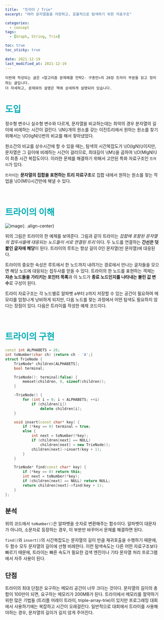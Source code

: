 ```yaml
---
title:  "트라이 / Trie"
excerpt: "여러 문자열들을 저장하고, 효율적으로 탐색하기 위한 자료구조"

categories:
  - concept
tags:
  - [Graph, String, Trie]

toc: true
toc_sticky: true
 
date: 2021-12-19
last_modified_at: 2021-12-19
---
```

```text
이번에 작성되는 글은 <알고리즘 문제해결 전략2- 구종만>의 26장 트라이 부분을 읽고 정리하는 글입니다. 
더 자세하고, 문제와의 설명은 책에 상세하게 설명되어 있습니다.
```

# <span style = "color: #00adb5">도입</span>
정수형 변수나 실수형 변수와 다르게, 문자열을 비교하는데는 최악의 경우 분자열의 길이에 비례하는 시간이 걸린다. \\(N\\)개의 원소를 갖는 이진트리에서 원하는 원소를 찾기 위해서는 \\(O(lgN)\\)번의 비교를 해서 찾아냈었다.

원소간의 비교를 상수시간에 할 수 있을 때는, 탐색의 시간복잡도가 \\(O(lgN)\\)이지만, 문자열은 그 길이에 비례하는 시간이 걸리므로, 최대길이 \\(M\\)을 곱하여 \\(O(MlgN)\\)이 최종 시간 복잡도이다. 이러한 문제를 해결하기 위해서 고안된 특화 자료구조인 `트라이`가 있다. 

`트라이`는 **문자열의 집합을 표현하는 트리 자료구조**로 집합 내에서 원하는 원소를 찾는 작업을 \\(O(M)\\)시간만에 해낼 수 있다.

<br>

# <span style = "color: #00adb5">트라이의 이해</span>

![image](https://user-images.githubusercontent.com/91870042/146554534-d794356a-6e3b-42fe-b892-5b7b6df556e0.png){: .align-center}

위의 그림은 트라이의 한 예제를 보여준다. 그림과 같이 트라이는 *집합에 포함된 문자열의 접두사들에 대응되는 노드들이 서로 연결된 트리* 이다. 두 노드를 연결하는 **간선은 덧붙인 글자에 해당**이 된다. 트라이의 루트는 항상 길이 0인 문자열(빈 문자열)에 대응된다. 

트라이의 중요한 속성은 루트에서 한 노드까지 내려가는 경로에서 만나는 글자들을 모으면 해당 노드에 대응되는 접두사를 얻을 수 있다. 트라이의 한 노드를 표현하는 객체는 **자손 노드들을 가리키는 포인터 목록**과 이 노드가 **종료 노드인지를 나타내는 불린 값 변수**로 구성이 된다. 

트라이 자료구조는 각 노드별로 알파벳 a부터 z까지 저장할 수 있는 공간이 필요하여 메모리를 엄청나게 낭비하게 되지만, 다음 노드를 찾는 과정에서 어떤 탐색도 필요하지 않다는 장점이 있다. 다음은 트라이를 작성한 예제 코드이다.

<br>

# <span style = "color: #00adb5">트라이의 구현</span>
```cpp
const int ALPHABETS = 26;
int toNumber(char ch) {return ch - 'A';}
struct TrieNode {
    TrieNode* children[ALPHABETS];
    bool terminal;

    TrieNode(): terminal(false) {
        memset(children, 0, sizeof(children));
    }

    ~TrieNode() {
        for (int i = 0; i < ALPHABETS; ++i)
            if (children[i])
                delete children[i];
    }

    void insert(const char* key) {
        if (*key == 0) terminal = true;
        else {
            int next = toNumber(*key);
            if (children[next] == NULL)
                children[next] = new TrieNode();
            children[next]->insert(key + 1);
        }
    }

    TrieNode* find(const char* key) {
        if (*key == 0) return this;
        int next = toNumber(*key);
        if (children[next] == NULL) return NULL;
        return children[next]->find(key + 1);
    }
};
```

분석
---
위의 코드에서 `toNumber()`은 알파벳을 숫자로 변환해주는 함수이다. 알파벳이 대문자가 아니라, 소문자로 등장하는 경우, 이 부분만 바꾸어서 문제를 해결하면 된다.

`find()`와 `insert()`의 시간복잡도는 문자열의 길이 만큼 재귀호출을 수행하기 때문에, 두 함수 모두 문자열의 길이에 선형 비례한다. 이런 탐색속도는 다른 어떤 자료구조보다 빠르기 때문에, 트라이는 빠른 속도가 필요한 검색 엔진이나 기타 문자열 처리 프로그램에서 자주 사용이 된다.

단점
---
트라이의 최대 단점은 요구하는 메모리 공간이 너무 크다는 것이다. 문자열의 길이의 총합이 100만이 되면, 요구하는 메모리가 200MB가 된다. 트라이에서 메모리를 절약하기 위한 많은 기법들 (트리플 어레이 트라이, triple-array-trie)이 있지만 프로그래밍 대회에서 사용하기에는 복잡하고 시간이 오래걸린다. 일반적으로 대회에서 트라이를 사용해야하는 경우, 문자열의 길이가 길지 않게 주어진다.
